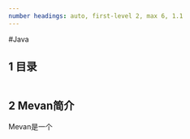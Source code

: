 ```yaml
---
number headings: auto, first-level 2, max 6, 1.1
---
```

#Java 

## 1 目录

```toc
```

## 2 Mevan简介

Mevan是一个


